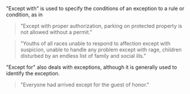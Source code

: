 "Except with" is used to specify the conditions of an exception to a rule or condition, as in

> "Except with proper authorization, parking on protected property is not allowed without a permit."

> "Youths of all races unable to respond to affection except with suspicion, unable to handle any problem except with rage, children disturbed by an endless list of family and social ills."

"Except for" also deals with exceptions, although it is generally used to identify the exception.

> "Everyone had arrived except for the guest of honor."